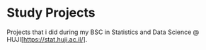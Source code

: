 # Study Projects

Projects that i did during my BSC in Statistics and Data Science @ HUJI[https://stat.huji.ac.il/].
